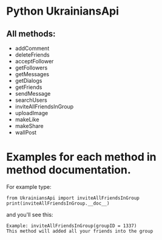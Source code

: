 # Python UkrainiansApi

## All methods:

* addComment
* deleteFriends
* acceptFollower
* getFollowers
* getMessages
* getDialogs
* getFriends
* sendMessage
* searchUsers
* inviteAllFriendsInGroup
* uploadImage
* makeLike
* makeShare
* wallPost

# Examples for each method in method documentation.
For example type:
```
from UkrainiansApi import inviteAllFriendsInGroup
print(inviteAllFriendsInGroup.__doc__)
```
and you'll see this:
```
Example: inviteAllFriendsInGroup(groupID = 1337)
This method will added all your friends into the group
```
